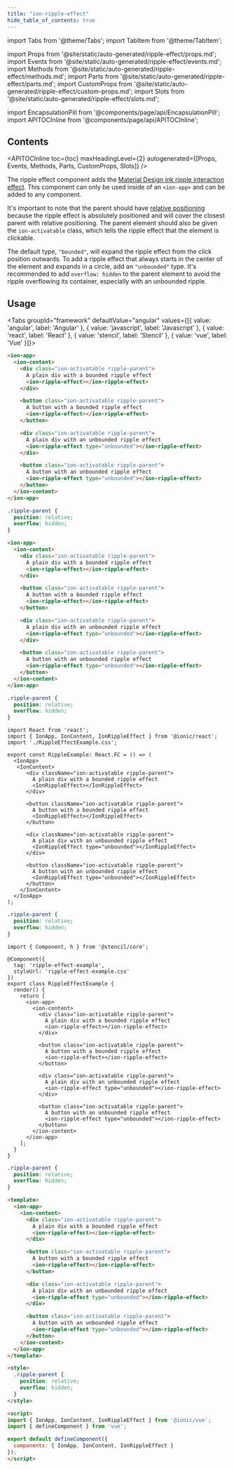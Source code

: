 ```yaml
---
title: "ion-ripple-effect"
hide_table_of_contents: true
---
```

import Tabs from '@theme/Tabs';
import TabItem from '@theme/TabItem';

import Props from '@site/static/auto-generated/ripple-effect/props.md';
import Events from '@site/static/auto-generated/ripple-effect/events.md';
import Methods from '@site/static/auto-generated/ripple-effect/methods.md';
import Parts from '@site/static/auto-generated/ripple-effect/parts.md';
import CustomProps from '@site/static/auto-generated/ripple-effect/custom-props.md';
import Slots from '@site/static/auto-generated/ripple-effect/slots.md';

<head>
  <title>ion-ripple-effect | Ripple Effect Button Component for Ionic Apps</title>
  <meta name="description" content="The ripple effect button component adds the Material Design ink ripple interaction effect. It can only be used in an ion-app and can be added to any component." />
</head>

import EncapsulationPill from '@components/page/api/EncapsulationPill';
import APITOCInline from '@components/page/api/APITOCInline';

<EncapsulationPill type="shadow" />

<h2 className="table-of-contents__title">Contents</h2>

<APITOCInline
  toc={toc}
  maxHeadingLevel={2}
  autogenerated={[Props, Events, Methods, Parts, CustomProps, Slots]}
/>



The ripple effect component adds the [Material Design ink ripple interaction effect](https://material.io/develop/web/supporting/ripple). This component can only be used inside of an `<ion-app>` and can be added to any component.

It's important to note that the parent should have [relative positioning](https://developer.mozilla.org/en-US/docs/Web/CSS/position) because the ripple effect is absolutely positioned and will cover the closest parent with relative positioning. The parent element should also be given the `ion-activatable` class, which tells the ripple effect that the element is clickable.

The default type, `"bounded"`, will expand the ripple effect from the click position outwards. To add a ripple effect that always starts in the center of the element and expands in a circle, add an `"unbounded"` type. It's recommended to add `overflow: hidden` to the parent element to avoid the ripple overflowing its container, especially with an unbounded ripple.



## Usage

<Tabs groupId="framework" defaultValue="angular" values={[{ value: 'angular', label: 'Angular' }, { value: 'javascript', label: 'Javascript' }, { value: 'react', label: 'React' }, { value: 'stencil', label: 'Stencil' }, { value: 'vue', label: 'Vue' }]}>

<TabItem value="angular">

```html
<ion-app>
  <ion-content>
    <div class="ion-activatable ripple-parent">
      A plain div with a bounded ripple effect
      <ion-ripple-effect></ion-ripple-effect>
    </div>

    <button class="ion-activatable ripple-parent">
      A button with a bounded ripple effect
      <ion-ripple-effect></ion-ripple-effect>
    </button>

    <div class="ion-activatable ripple-parent">
      A plain div with an unbounded ripple effect
      <ion-ripple-effect type="unbounded"></ion-ripple-effect>
    </div>

    <button class="ion-activatable ripple-parent">
      A button with an unbounded ripple effect
      <ion-ripple-effect type="unbounded"></ion-ripple-effect>
    </button>
  </ion-content>
</ion-app>
```

```css
.ripple-parent {
  position: relative;
  overflow: hidden;
}
```

</TabItem>


<TabItem value="javascript">

```html
<ion-app>
  <ion-content>
    <div class="ion-activatable ripple-parent">
      A plain div with a bounded ripple effect
      <ion-ripple-effect></ion-ripple-effect>
    </div>

    <button class="ion-activatable ripple-parent">
      A button with a bounded ripple effect
      <ion-ripple-effect></ion-ripple-effect>
    </button>

    <div class="ion-activatable ripple-parent">
      A plain div with an unbounded ripple effect
      <ion-ripple-effect type="unbounded"></ion-ripple-effect>
    </div>

    <button class="ion-activatable ripple-parent">
      A button with an unbounded ripple effect
      <ion-ripple-effect type="unbounded"></ion-ripple-effect>
    </button>
  </ion-content>
</ion-app>
```

```css
.ripple-parent {
  position: relative;
  overflow: hidden;
}
```

</TabItem>


<TabItem value="react">

```tsx
import React from 'react';
import { IonApp, IonContent, IonRippleEffect } from '@ionic/react';
import './RippleEffectExample.css';

export const RippleExample: React.FC = () => (
  <IonApp>
   <IonContent>
      <div className="ion-activatable ripple-parent">
        A plain div with a bounded ripple effect
        <IonRippleEffect></IonRippleEffect>
      </div>

      <button className="ion-activatable ripple-parent">
        A button with a bounded ripple effect
        <IonRippleEffect></IonRippleEffect>
      </button>

      <div className="ion-activatable ripple-parent">
        A plain div with an unbounded ripple effect
        <IonRippleEffect type="unbounded"></IonRippleEffect>
      </div>

      <button className="ion-activatable ripple-parent">
        A button with an unbounded ripple effect
        <IonRippleEffect type="unbounded"></IonRippleEffect>
      </button>
    </IonContent>
  </IonApp>
);
```

```css
.ripple-parent {
  position: relative;
  overflow: hidden;
}
```

</TabItem>


<TabItem value="stencil">

```tsx
import { Component, h } from '@stencil/core';

@Component({
  tag: 'ripple-effect-example',
  styleUrl: 'ripple-effect-example.css'
})
export class RippleEffectExample {
  render() {
    return [
      <ion-app>
        <ion-content>
          <div class="ion-activatable ripple-parent">
            A plain div with a bounded ripple effect
            <ion-ripple-effect></ion-ripple-effect>
          </div>

          <button class="ion-activatable ripple-parent">
            A button with a bounded ripple effect
            <ion-ripple-effect></ion-ripple-effect>
          </button>

          <div class="ion-activatable ripple-parent">
            A plain div with an unbounded ripple effect
            <ion-ripple-effect type="unbounded"></ion-ripple-effect>
          </div>

          <button class="ion-activatable ripple-parent">
            A button with an unbounded ripple effect
            <ion-ripple-effect type="unbounded"></ion-ripple-effect>
          </button>
        </ion-content>
      </ion-app>
    ];
  }
}
```

```css
.ripple-parent {
  position: relative;
  overflow: hidden;
}
```

</TabItem>


<TabItem value="vue">

```html
<template>
  <ion-app>
    <ion-content>
      <div class="ion-activatable ripple-parent">
        A plain div with a bounded ripple effect
        <ion-ripple-effect></ion-ripple-effect>
      </div>

      <button class="ion-activatable ripple-parent">
        A button with a bounded ripple effect
        <ion-ripple-effect></ion-ripple-effect>
      </button>

      <div class="ion-activatable ripple-parent">
        A plain div with an unbounded ripple effect
        <ion-ripple-effect type="unbounded"></ion-ripple-effect>
      </div>

      <button class="ion-activatable ripple-parent">
        A button with an unbounded ripple effect
        <ion-ripple-effect type="unbounded"></ion-ripple-effect>
      </button>
    </ion-content>
  </ion-app>
</template>

<style>
  .ripple-parent {
    position: relative;
    overflow: hidden;
  }
</style>

<script>
import { IonApp, IonContent, IonRippleEffect } from '@ionic/vue';
import { defineComponent } from 'vue';

export default defineComponent({
  components: { IonApp, IonContent, IonRippleEffect }
});
</script>
```

</TabItem>

</Tabs>

<Props />
<Events />
<Methods />
<Parts />
<CustomProps />
<Slots />
